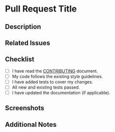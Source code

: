 # Pull Request Title
<!-- Please provide a brief summary of your changes. -->
## Description
<!-- Describe your changes in detail. -->
## Related Issues
<!-- If applicable, link to any issues that this pull request addresses (e.g., Fixes #123). -->

## Checklist
- [ ] I have read the [CONTRIBUTING](CONTRIBUTING.md) document.
- [ ] My code follows the existing style guidelines.
- [ ] I have added tests to cover my changes.
- [ ] All new and existing tests passed.
- [ ] I have updated the documentation (if applicable).

## Screenshots
<!-- Include screenshots if applicable. -->

## Additional Notes
<!-- Any other information that might be helpful for the reviewer. -->